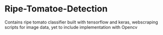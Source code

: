 # Ripe-Tomatoe-Detection

Contains ripe tomato classifier built with tensorflow and keras, webscraping scripts for image data, yet to include implementation with Opencv 
